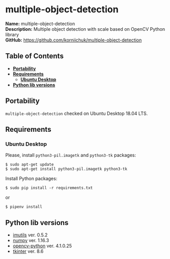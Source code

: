 # multiple-object-detection
**Name:** multiple-object-detection  
**Description:** Multiple object detection with scale based on OpenCV Python library  
**GitHub:** https://github.com/korniichuk/multiple-object-detection

## Table of Contents
* **[Portability](#portability)**
* **[Requirements](#requirements)**
  * **[Ubuntu Desktop](#ubuntu-desktop)**
* **[Python lib versions](#python-lib-versions)**

## Portability
`multiple-object-detection` checked on Ubuntu Desktop 18.04 LTS.

## Requirements
### Ubuntu Desktop
Please, install `python3-pil.imagetk` and `python3-tk` packages:
```
$ sudo apt-get update
$ sudo apt-get install python3-pil.imagetk python3-tk
```

Install Python packages:
```
$ sudo pip install -r requirements.txt
```

or
```
$ pipenv install
```

## Python lib versions
* [imutils](https://pypi.org/project/imutils/) ver. 0.5.2
* [numpy](https://pypi.org/project/numpy/) ver. 1.16.3
* [opencv-python](https://pypi.org/project/opencv-python/) ver. 4.1.0.25
* [tkinter](https://tkdocs.com/) ver. 8.6
